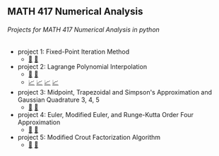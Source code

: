 ## MATH 417 Numerical Analysis
###### Projects for MATH 417 Numerical Analysis in python

* project 1: Fixed-Point Iteration Method
  * [:page_facing_up:](p1_instructions.txt) [:hammer:](project1.py)
* project 2: Lagrange Polynomial Interpolation
  * [:page_facing_up:](p2_instructions.txt) [:hammer:](project2.py)
  * [:chart_with_upwards_trend:](test_p2_opt1.png) [:chart_with_upwards_trend:](test_p2_opt2.png) [:chart_with_upwards_trend:](test_p2_opt3.png) [:chart_with_upwards_trend:](test_p2_opt4.png)
* project 3: Midpoint, Trapezoidal and Simpson's Approximation and Gaussian Quadrature 3, 4, 5
  * [:page_facing_up:](p3_instructions.txt) [:hammer:](project3.py)
* project 4: Euler, Modified Euler, and Runge-Kutta Order Four Approximation
  * [:page_facing_up:](p4_instructions.txt) [:hammer:](project4.py)
* project 5: Modified Crout Factorization Algorithm
  * [:page_facing_up:](p5_instructions.txt) [:hammer:](project5.py)
